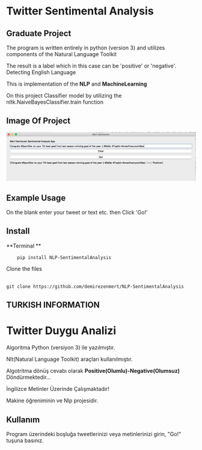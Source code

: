 #  Twitter Sentimental Analysis
## Graduate Project

The program is written entirely in python (version 3) and utilizes components of the Natural Language Toolkit

The result is a label which in this case can be 'positive' or 'negative'.
Detecting English Language

This is implementation of the **NLP** and **MachineLearning**

On this project Classifier model  by utilizing the nltk.NaiveBayesClassifier.train function 

## Image Of Project

<img src="image.png">

## Example Usage

On the blank enter your tweet or text etc. then Click 'Go!'

## Install

**Terminal **
```
    pip install NLP-SentimentalAnalysis
```
Clone the files

```

git clone https://github.com/demirezenmert/NLP-SentimentalAnalysis

```



## TURKISH INFORMATION

# Twitter Duygu Analizi 

Algoritma Python (versiyon 3) ile yazılmıştır. 

Nlt(Natural Language Toolkit) araçları kullanılmıştır.

Algotritma dönüş cevabı olarak **Positive(Olumlu)-Negative(Olumsuz)** Döndürmektedir...

İngilizce Metinler Üzerinde Çalışmaktadır!

Makine öğreniminin ve Nlp projesidir.

## Kullanım

Program üzerindeki boşluğa tweetlerinizi veya metinlerinizi girin, "Go!" tuşuna basınız.
